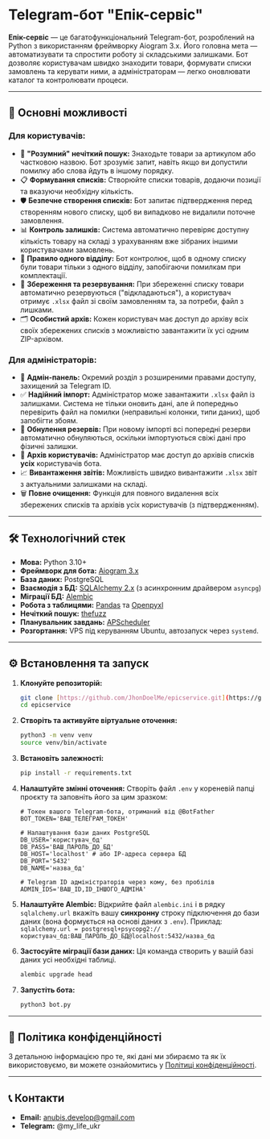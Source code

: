 # Telegram-бот "Епік-сервіс"

**Епік-сервіс** — це багатофункціональний Telegram-бот, розроблений на Python з використанням фреймворку Aiogram 3.x. Його головна мета — автоматизувати та спростити роботу зі складськими залишками. Бот дозволяє користувачам швидко знаходити товари, формувати списки замовлень та керувати ними, а адміністраторам — легко оновлювати каталог та контролювати процеси.

---

## 🚀 Основні можливості

### Для користувачів:
* 🧠 **"Розумний" нечіткий пошук:** Знаходьте товари за артикулом або частковою назвою. Бот зрозуміє запит, навіть якщо ви допустили помилку або слова йдуть в іншому порядку.
* 📋 **Формування списків:** Створюйте списки товарів, додаючи позиції та вказуючи необхідну кількість.
* 🛡️ **Безпечне створення списків:** Бот запитає підтвердження перед створенням нового списку, щоб ви випадково не видалили поточне замовлення.
* 📊 **Контроль залишків:** Система автоматично перевіряє доступну кількість товару на складі з урахуванням вже зібраних іншими користувачами замовлень.
* 🏢 **Правило одного відділу:** Бот контролює, щоб в одному списку були товари тільки з одного відділу, запобігаючи помилкам при комплектації.
* 💾 **Збереження та резервування:** При збереженні списку товари автоматично резервуються ("відкладаються"), а користувач отримує `.xlsx` файл зі своїм замовленням та, за потреби, файл з лишками.
* 🗂️ **Особистий архів:** Кожен користувач має доступ до архіву всіх своїх збережених списків з можливістю завантажити їх усі одним ZIP-архівом.

### Для адміністраторів:
* 👑 **Адмін-панель:** Окремий розділ з розширеними правами доступу, захищений за Telegram ID.
* ✅ **Надійний імпорт:** Адміністратор може завантажити `.xlsx` файл із залишками. Система не тільки оновить дані, але й попередньо перевірить файл на помилки (неправильні колонки, типи даних), щоб запобігти збоям.
* 🔄 **Обнулення резервів:** При новому імпорті всі попередні резерви автоматично обнуляються, оскільки імпортуються свіжі дані про фізичні залишки.
* 👥 **Архів користувачів:** Адміністратор має доступ до архівів списків **усіх** користувачів бота.
* 📈 **Вивантаження звітів:** Можливість швидко вивантажити `.xlsx` звіт з актуальними залишками на складі.
* 🗑️ **Повне очищення:** Функція для повного видалення всіх збережених списків та архівів усіх користувачів (з підтвердженням).

---

## 🛠️ Технологічний стек

* **Мова:** Python 3.10+
* **Фреймворк для бота:** [Aiogram 3.x](https://github.com/aiogram/aiogram)
* **База даних:** PostgreSQL
* **Взаємодія з БД:** [SQLAlchemy 2.x](https://www.sqlalchemy.org/) (з асинхронним драйвером `asyncpg`)
* **Міграції БД:** [Alembic](https://alembic.sqlalchemy.org/)
* **Робота з таблицями:** [Pandas](https://pandas.pydata.org/) та [Openpyxl](https://openpyxl.readthedocs.io/en/stable/)
* **Нечіткий пошук:** [thefuzz](https://github.com/seatgeek/thefuzz)
* **Планувальник завдань:** [APScheduler](https://apscheduler.readthedocs.io/en/3.x/)
* **Розгортання:** VPS під керуванням Ubuntu, автозапуск через `systemd`.

---

## ⚙️ Встановлення та запуск

1.  **Клонуйте репозиторій:**
    ```bash
    git clone [https://github.com/JhonDoelMe/epicservice.git](https://github.com/JhonDoelMe/epicservice.git)
    cd epicservice
    ```

2.  **Створіть та активуйте віртуальне оточення:**
    ```bash
    python3 -m venv venv
    source venv/bin/activate
    ```

3.  **Встановіть залежності:**
    ```bash
    pip install -r requirements.txt
    ```

4.  **Налаштуйте змінні оточення:**
    Створіть файл `.env` у кореневій папці проєкту та заповніть його за цим зразком:
    ```env
    # Токен вашого Telegram-бота, отриманий від @BotFather
    BOT_TOKEN='ВАШ_ТЕЛЕГРАМ_ТОКЕН'

    # Налаштування бази даних PostgreSQL
    DB_USER='користувач_бд'
    DB_PASS='ВАШ_ПАРОЛЬ_ДО_БД'
    DB_HOST='localhost' # або IP-адреса сервера БД
    DB_PORT='5432'
    DB_NAME='назва_бд'

    # Telegram ID адміністраторів через кому, без пробілів
    ADMIN_IDS='ВАШ_ID,ID_ІНШОГО_АДМІНА'
    ```

5.  **Налаштуйте Alembic:**
    Відкрийте файл `alembic.ini` і в рядку `sqlalchemy.url` вкажіть вашу **синхронну** строку підключення до бази даних (вона формується на основі даних з `.env`).
    Приклад: `sqlalchemy.url = postgresql+psycopg2://користувач_бд:ВАШ_ПАРОЛЬ_ДО_БД@localhost:5432/назва_бд`

6.  **Застосуйте міграції бази даних:**
    Ця команда створить у вашій базі даних усі необхідні таблиці.
    ```bash
    alembic upgrade head
    ```

7.  **Запустіть бота:**
    ```bash
    python3 bot.py
    ```

---

## 📜 Політика конфіденційності

З детальною інформацією про те, які дані ми збираємо та як їх використовуємо, ви можете ознайомитись у [Політиці конфіденційності](PRIVACY_POLICY.md).

---

## 📞 Контакти

* **Email:** anubis.develop@gmail.com
* **Telegram:** @my_life_ukr